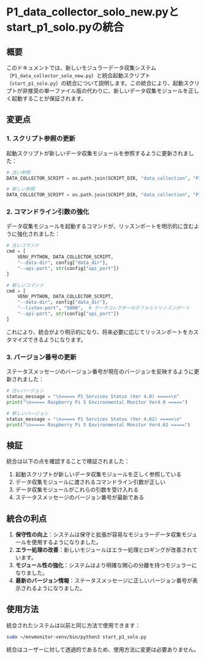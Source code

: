 # P1_data_collector_solo_new.pyとstart_p1_solo.pyの統合

## 概要
このドキュメントでは、新しいモジュラーデータ収集システム（`P1_data_collector_solo_new.py`）と統合起動スクリプト（`start_p1_solo.py`）の統合について説明します。この統合により、起動スクリプトが非推奨の単一ファイル版の代わりに、新しいデータ収集モジュールを正しく起動することが保証されます。

## 変更点

### 1. スクリプト参照の更新
起動スクリプトが新しいデータ収集モジュールを参照するように更新されました：

```python
# 古い参照
DATA_COLLECTOR_SCRIPT = os.path.join(SCRIPT_DIR, "data_collection", "P1_data_collector_solo.py")

# 新しい参照
DATA_COLLECTOR_SCRIPT = os.path.join(SCRIPT_DIR, "data_collection", "P1_data_collector_solo_new.py")
```

### 2. コマンドライン引数の強化
データ収集モジュールを起動するコマンドが、リッスンポートを明示的に含むように強化されました：

```python
# 古いコマンド
cmd = [
    VENV_PYTHON, DATA_COLLECTOR_SCRIPT,
    "--data-dir", config["data_dir"],
    "--api-port", str(config["api_port"])
]

# 新しいコマンド
cmd = [
    VENV_PYTHON, DATA_COLLECTOR_SCRIPT,
    "--data-dir", config["data_dir"],
    "--listen-port", "5000",  # データコレクターのデフォルトリッスンポート
    "--api-port", str(config["api_port"])
]
```

これにより、統合がより明示的になり、将来必要に応じてリッスンポートをカスタマイズできるようになります。

### 3. バージョン番号の更新
ステータスメッセージのバージョン番号が現在のバージョンを反映するように更新されました：

```python
# 古いバージョン
status_message = "\n===== P1 Services Status (Ver 4.0) =====\n"
print("\n===== Raspberry Pi 5 Environmental Monitor Ver4.0 =====")

# 新しいバージョン
status_message = "\n===== P1 Services Status (Ver 4.62) =====\n"
print("\n===== Raspberry Pi 5 Environmental Monitor Ver4.62 =====")
```

## 検証
統合は以下の点を確認することで検証されました：
1. 起動スクリプトが新しいデータ収集モジュールを正しく参照している
2. データ収集モジュールに渡されるコマンドライン引数が正しい
3. データ収集モジュールがこれらの引数を受け入れる
4. ステータスメッセージのバージョン番号が最新である

## 統合の利点
1. **保守性の向上**：システムは保守と拡張が容易なモジュラーデータ収集モジュールを使用するようになりました。
2. **エラー処理の改善**：新しいモジュールはエラー処理とロギングが改善されています。
3. **モジュール性の強化**：システムはより明確な関心の分離を持つモジュラーになりました。
4. **最新のバージョン情報**：ステータスメッセージに正しいバージョン番号が表示されるようになりました。

## 使用方法
統合されたシステムは以前と同じ方法で使用できます：

```bash
sudo ~/envmonitor-venv/bin/python3 start_p1_solo.py
```

統合はユーザーに対して透過的であるため、使用方法に変更は必要ありません。